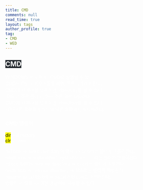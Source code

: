 ```yaml
---
title: CMD
comments: null
read_time: true
layout: tags
author_profile: true
tag: 
- CMD
- WED
---
```

<mark style='background-color: #24292e'><font color= "white">CMD</mark>
---
 WINDOWS 키 + R 후, CMD로 실행할 수 있다.  
 CMD는 Ctrl + 마우스휠을 하면, 폰트크기가 커진다.  
 CMD에 \<DIR\>을 입력하면, directory를 볼 수 있다.  
 \'DIR\'인 것은 폴더고, 아닌 것은 일반 파일이다.  
 CMD에 \<DIR\>을 입력하면, directory를 볼 수 있다.  
 \<DIR\>은 용량들과 하드에 남은 용량까지 표시해준다.
   
<h3>CMD 명령어</h3>  

<mark style='background-color: yellow'>dir</mark> \= directory  
<mark style='background-color: yellow'>clr</mark> \= clear  

md bbb \=\> make directory의 약자 \=\> bbb라는 폴더가 만들어진다.  
mkdir ccc \=\> make directory의 약자 => ccc라는 폴더가 만들어진다.  
rd ccc &#61> remove directory \=\> ccc라는 폴더가 지워진다.  
rmdir bbb \=\> remove directory \=\> bbb라는 폴더가 지워진다.  
rename aa.txt bb.txt \=\> aa.txt가 bb.txt로 바뀌어진다.  
방향키 위 아래 \-\> 이전 명령어로 사용할 수 있다.
